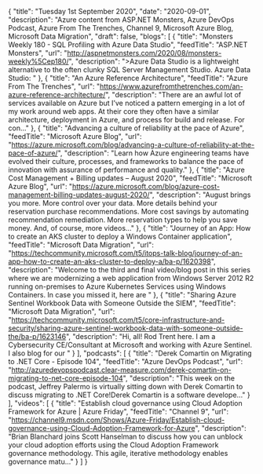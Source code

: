 {
  "title": "Tuesday 1st September 2020",
  "date": "2020-09-01",
  "description": "Azure content from ASP.NET Monsters, Azure DevOps Podcast, Azure From The Trenches, Channel 9, Microsoft Azure Blog, Microsoft Data Migration",
  "draft": false,
  "blogs": [
    {
      "title": "Monsters Weekly 180 -  SQL Profiling with Azure Data Studio",
      "feedTitle": "ASP.NET Monsters",
      "url": "http://aspnetmonsters.com/2020/08/monsters-weekly%5Cep180/",
      "description": ">Azure Data Studio is a lightweight alternative to the often clunky SQL Server Management Studio. Azure Data Studio: "
    },
    {
      "title": "An Azure Reference Architecture",
      "feedTitle": "Azure From The Trenches",
      "url": "https://www.azurefromthetrenches.com/an-azure-reference-architecture/",
      "description": "There are an awful lot of services available on Azure but I’ve noticed a pattern emerging in a lot of my work around web apps. At their core they often have a similar architecture, deployment in Azure, and process for build and release. For con..."
    },
    {
      "title": "Advancing a culture of reliability at the pace of Azure",
      "feedTitle": "Microsoft Azure Blog",
      "url": "https://azure.microsoft.com/blog/advancing-a-culture-of-reliability-at-the-pace-of-azure/",
      "description": "Learn how Azure engineering teams have evolved their culture, processes, and frameworks to balance the pace of innovation with assurance of performance and quality."
    },
    {
      "title": "Azure Cost Management + Billing updates – August 2020",
      "feedTitle": "Microsoft Azure Blog",
      "url": "https://azure.microsoft.com/blog/azure-cost-management-billing-updates-august-2020/",
      "description": "August brings you more. More control over your data. More details behind your reservation purchase recommendations. More cost savings by automating recommendation remediation. More reservation types to help you save money. And, of course, more videos..."
    },
    {
      "title": "Journey of an App: How to create an AKS cluster to deploy a Windows Container application",
      "feedTitle": "Microsoft Data Migration",
      "url": "https://techcommunity.microsoft.com/t5/itops-talk-blog/journey-of-an-app-how-to-create-an-aks-cluster-to-deploy-a/ba-p/1620398",
      "description": "Welcome to the third and final video/blog post in this series where we are modernizing a web application from Windows Server 2012 R2 running on-premises to Azure Kubernetes Services using Windows Containers. In case you missed it, here are "
    },
    {
      "title": "Sharing Azure Sentinel Workbook Data with Someone Outside the SIEM",
      "feedTitle": "Microsoft Data Migration",
      "url": "https://techcommunity.microsoft.com/t5/core-infrastructure-and-security/sharing-azure-sentinel-workbook-data-with-someone-outside-the/ba-p/1623146",
      "description": "Hi, all! Rod Trent here. I am a Cybersecurity CE/Consultant at Microsoft and working with Azure Sentinel. I also blog for our "
    }
  ],
  "podcasts": [
    {
      "title": "Derek Comartin on Migrating to .NET Core - Episode 104",
      "feedTitle": "Azure DevOps Podcast",
      "url": "http://azuredevopspodcast.clear-measure.com/derek-comartin-on-migrating-to-net-core-episode-104",
      "description": "This week on the podcast, Jeffrey Palermo is virtually sitting down with Derek Comartin to discuss migrating to .NET Core!Derek Comartin is a software develope..."
    }
  ],
  "videos": [
    {
      "title": "Establish cloud governance using Cloud Adoption Framework for Azure | Azure Friday",
      "feedTitle": "Channel 9",
      "url": "https://channel9.msdn.com/Shows/Azure-Friday/Establish-cloud-governance-using-Cloud-Adoption-Framework-for-Azure",
      "description": "Brian Blanchard joins Scott Hanselman to discuss how you can unblock your cloud adoption efforts using the Cloud Adoption Framework governance methodology. This agile, iterative methodology enables governance matu..."
    }
  ]
}